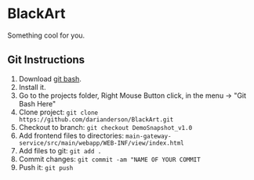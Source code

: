 # BlackArt
Something cool for you.

## Git Instructions

1. Download [git bash](https://git-scm.com/downloads).
1. Install it.
1. Go to the projects folder, Right Mouse Button click, in the menu -> "Git Bash Here"
1. Clone project: `git clone https://github.com/darianderson/BlackArt.git`
1. Checkout to branch: `git checkout DemoSnapshot_v1.0`
1. Add frontend files to directories: `main-gateway-service/src/main/webapp/WEB-INF/view/index.html`
1. Add files to git: `git add .`
1. Commit changes: `git commit -am "NAME OF YOUR COMMIT`
1. Push it: `git push`

